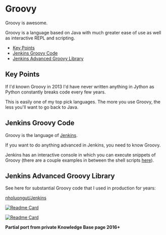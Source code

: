 # Groovy

Groovy is awesome.

Groovy is a language based on Java with much greater ease of use as well as interactive REPL and scripting.

<!-- INDEX_START -->

- [Key Points](#key-points)
- [Jenkins Groovy Code](#jenkins-groovy-code)
- [Jenkins Advanced Groovy Library](#jenkins-advanced-groovy-library)

<!-- INDEX_END -->

## Key Points

If I'd known Groovy in 2013 I'd have never written anything in Jython as Python constantly breaks code every few years.

This is easily one of my top pick languages. The more you use Groovy, the less you'll want to go back to Java.

## Jenkins Groovy Code

Groovy is the language of [Jenkins](jenkins.md).

If you want to do anything advanced in Jenkins, you need to know Groovy.

Jenkins has an interactive console in which you can execute snippets of Groovy (there are a couple examples in between
the shell scripts [here](https://github.com/nholuongut/devops-bash-tools/tree/master/jenkins)).

## Jenkins Advanced Groovy Library

See here for substantial Groovy code that I used in production for years:

[nholuongut/Jenkins](https://github.com/nholuongut/Jenkins)

[![Readme Card](https://github-readme-stats.vercel.app/api/pin/?username=nholuongut&repo=Jenkins&theme=ambient_gradient&description_lines_count=3)](https://github.com/nholuongut/Jenkins)

[![Readme Card](https://github-readme-stats.vercel.app/api/pin/?username=nholuongut&repo=DevOps-Bash-tools&theme=ambient_gradient&description_lines_count=3)](https://github.com/nholuongut/devops-bash-tools)

**Partial port from private Knowledge Base page 2016+**

